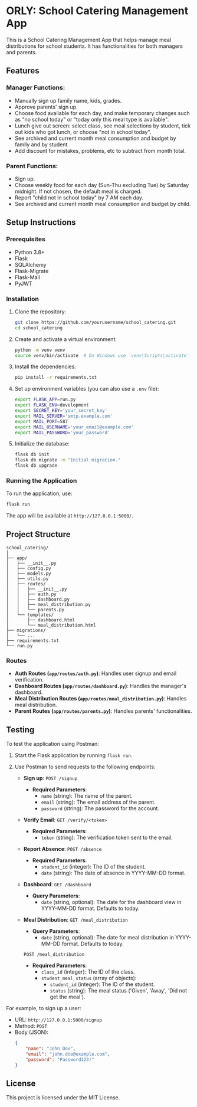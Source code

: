 # ORLY: School Catering Management App

This is a School Catering Management App that helps manage meal distributions for school students. It has functionalities for both managers and parents.

## Features

### Manager Functions:
- Manually sign up family name, kids, grades.
- Approve parents' sign up.
- Choose food available for each day, and make temporary changes such as "no school today" or "today only this meal type is available".
- Lunch give out screen: select class, see meal selections by student, tick out kids who got lunch, or choose "not in school today".
- See archived and current month meal consumption and budget by family and by student.
- Add discount for mistakes, problems, etc to subtract from month total.

### Parent Functions:
- Sign up.
- Choose weekly food for each day (Sun-Thu excluding Tue) by Saturday midnight. If not chosen, the default meal is charged.
- Report "child not in school today" by 7 AM each day.
- See archived and current month meal consumption and budget by child.

## Setup Instructions

### Prerequisites

- Python 3.8+
- Flask
- SQLAlchemy
- Flask-Migrate
- Flask-Mail
- PyJWT

### Installation

1. Clone the repository:

    ```bash
    git clone https://github.com/yourusername/school_catering.git
    cd school_catering
    ```

2. Create and activate a virtual environment:

    ```bash
    python -m venv venv
    source venv/bin/activate  # On Windows use `venv\Scripts\activate`
    ```

3. Install the dependencies:

    ```bash
    pip install -r requirements.txt
    ```

4. Set up environment variables (you can also use a `.env` file):

    ```bash
    export FLASK_APP=run.py
    export FLASK_ENV=development
    export SECRET_KEY='your_secret_key'
    export MAIL_SERVER='smtp.example.com'
    export MAIL_PORT=587
    export MAIL_USERNAME='your_email@example.com'
    export MAIL_PASSWORD='your_password'
    ```

5. Initialize the database:

    ```bash
    flask db init
    flask db migrate -m "Initial migration."
    flask db upgrade
    ```

### Running the Application

To run the application, use:

```bash
flask run
```

The app will be available at `http://127.0.0.1:5000/`.

## Project Structure

```
school_catering/
│
├── app/
│   ├── __init__.py
│   ├── config.py
│   ├── models.py
│   ├── utils.py
│   ├── routes/
│   │   ├── __init__.py
│   │   ├── auth.py
│   │   ├── dashboard.py
│   │   ├── meal_distribution.py
│   │   └── parents.py
│   └── templates/
│       ├── dashboard.html
│       └── meal_distribution.html
├── migrations/
│   └── ...
├── requirements.txt
└── run.py
```

### Routes

- **Auth Routes (`app/routes/auth.py`)**: Handles user signup and email verification.
- **Dashboard Routes (`app/routes/dashboard.py`)**: Handles the manager's dashboard.
- **Meal Distribution Routes (`app/routes/meal_distribution.py`)**: Handles meal distribution.
- **Parent Routes (`app/routes/parents.py`)**: Handles parents' functionalities.

## Testing

To test the application using Postman:

1. Start the Flask application by running `flask run`.
2. Use Postman to send requests to the following endpoints:

    - **Sign up**: `POST /signup`
        - **Required Parameters**:
            - `name` (string): The name of the parent.
            - `email` (string): The email address of the parent.
            - `password` (string): The password for the account.
    
    - **Verify Email**: `GET /verify/<token>`
        - **Required Parameters**:
            - `token` (string): The verification token sent to the email.

    - **Report Absence**: `POST /absence`
        - **Required Parameters**:
            - `student_id` (integer): The ID of the student.
            - `date` (string): The date of absence in YYYY-MM-DD format.
    
    - **Dashboard**: `GET /dashboard`
        - **Query Parameters**:
            - `date` (string, optional): The date for the dashboard view in YYYY-MM-DD format. Defaults to today.

    - **Meal Distribution**: `GET /meal_distribution`
        - **Query Parameters**:
            - `date` (string, optional): The date for meal distribution in YYYY-MM-DD format. Defaults to today.
    
      `POST /meal_distribution`
        - **Required Parameters**:
            - `class_id` (integer): The ID of the class.
            - `student_meal_status` (array of objects):
                - `student_id` (integer): The ID of the student.
                - `status` (string): The meal status ('Given', 'Away', 'Did not get the meal').


For example, to sign up a user:

- URL: `http://127.0.0.1:5000/signup`
- Method: `POST`
- Body (JSON):
    ```json
    {
        "name": "John Doe",
        "email": "john.doe@example.com",
        "password": "Password123!"
    }
    ```

## License

This project is licensed under the MIT License.
